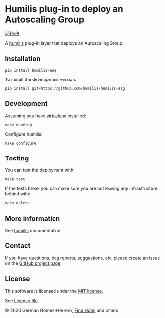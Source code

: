Humilis plug-in to deploy an Autoscaling Group
===================================================

[![PyPI](https://img.shields.io/pypi/v/humilis-asg.svg?style=flat)](https://pypi.python.org/pypi/humilis-asg)

A [humilis][humilis] plug-in layer that deploys an Autoscaling Group. 

[humilis]: https://github.com/humilis/humilis


## Installation


```
pip install humilis-asg
```


To install the development version:

```
pip install git+https://github.com/humilis/humilis-asg
```


## Development

Assuming you have [virtualenv][venv] installed:

[venv]: https://virtualenv.readthedocs.org/en/latest/

```
make develop
```

Configure humilis:

```
make configure
```


## Testing

You can test the deployment with:

```
make test
```

If the tests break you can make sure you are not leaving any infrastructure
behind with:

```bash
make delete
```


## More information

See [humilis][humilis] documentation.

[humilis]: https://github.com//humilis/blob/master/README.md


## Contact

If you have questions, bug reports, suggestions, etc. please create an issue on
the [GitHub project page][github].

[github]: http://github.com/humilis/humilis-asg


## License

This software is licensed under the [MIT license][mit].

[mit]: http://en.wikipedia.org/wiki/MIT_License

See [License file][LICENSE].

[LICENSE]: https://github.com/humilis/humilis-asg/blob/master/LICENSE.txt


© 2020 German Gomez-Herrero, [Find Hotel][fh] and others.

[fh]: http://company.findhotel.net
